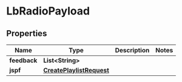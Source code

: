 

# LbRadioPayload


## Properties

| Name | Type | Description | Notes |
|------------ | ------------- | ------------- | -------------|
|**feedback** | **List&lt;String&gt;** |  |  |
|**jspf** | [**CreatePlaylistRequest**](CreatePlaylistRequest.md) |  |  |



